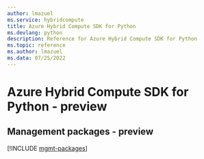 ```yaml
---
author: lmazuel
ms.service: hybridcompute
title: Azure Hybrid Compute SDK for Python
ms.devlang: python
description: Reference for Azure Hybrid Compute SDK for Python
ms.topic: reference
ms.author: lmazuel
ms.data: 07/25/2022
---
```

# Azure Hybrid Compute SDK for Python - preview

## Management packages - preview
[!INCLUDE [mgmt-packages](hybrid-compute-mgmt-index.md)]
